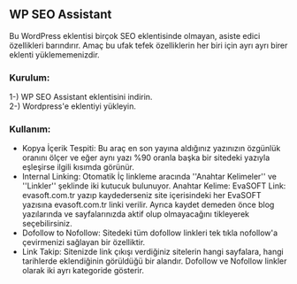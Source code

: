 <!-- wp:heading -->
<h2 class="wp-block-heading">WP SEO Assistant</h2>
<!-- /wp:heading -->

<!-- wp:paragraph -->
<p>Bu WordPress eklentisi birçok SEO eklentisinde olmayan, asiste edici özellikleri barındırır. Amaç bu ufak tefek özelliklerin her biri için ayrı ayrı birer eklenti yüklememenizdir.</p>
<!-- /wp:paragraph -->

<!-- wp:heading {"level":3} -->
<h3 class="wp-block-heading">Kurulum:</h3>
<!-- /wp:heading -->

<!-- wp:paragraph -->
<p>1-) WP SEO Assistant eklentisini indirin.<br>2-) Wordpress'e eklentiyi yükleyin.</p>
<!-- /wp:paragraph -->

<!-- wp:heading {"level":3} -->
<h3 class="wp-block-heading">Kullanım:</h3>
<!-- /wp:heading -->

<!-- wp:list -->
<ul><!-- wp:list-item -->
<li>Kopya İçerik Tespiti: Bu araç en son yayına aldığınız yazınızın özgünlük oranını ölçer ve eğer aynı yazı %90 oranla başka bir sitedeki yazıyla eşleşirse ilgili kısımda görünür.</li>
<!-- /wp:list-item -->

<!-- wp:list-item -->
<li>Internal Linking: Otomatik İç linkleme aracında ''Anahtar Kelimeler'' ve ''Linkler'' şeklinde iki kutucuk bulunuyor. Anahtar Kelime: EvaSOFT Link: evasoft.com.tr yazıp kaydederseniz site içerisindeki her EvaSOFT yazısına evasoft.com.tr linki verilir. Ayrıca kaydet demeden önce blog yazılarında ve sayfalarınızda aktif olup olmayacağını tikleyerek seçebilirsiniz.</li>
<!-- /wp:list-item -->

<!-- wp:list-item -->
<li>Dofollow to Nofollow: Sitedeki tüm dofollow linkleri tek tıkla nofollow'a çevirmenizi sağlayan bir özelliktir.</li>
<!-- /wp:list-item -->

<!-- wp:list-item -->
<li>Link Takip: Sitenizde link çıkışı verdiğiniz sitelerin hangi sayfalara, hangi tarihlerde eklendiğinin görüldüğü bir alandır. Dofollow ve Nofollow linkler olarak iki ayrı kategoride gösterir.</li>
<!-- /wp:list-item --></ul>
<!-- /wp:list -->
